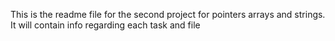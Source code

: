 This is the readme file for the second project for pointers arrays and strings.
It will contain info regarding each task and file